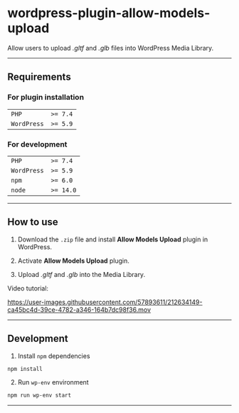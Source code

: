 # wordpress-plugin-allow-models-upload

Allow users to upload <em>.gltf</em> and <em>.glb</em> files into WordPress Media Library.

---
## Requirements

### For plugin installation
|             |          |
|-------------|----------|
| `PHP`       | `>= 7.4` |
| `WordPress` | `>= 5.9` |

### For development
|             |           |
|-------------|-----------|
| `PHP`       | `>= 7.4`  |
| `WordPress` | `>= 5.9`  |
| `npm`       | `>= 6.0`  |
| `node`      | `>= 14.0` |

---
## How to use

1. Download the `.zip` file and install **Allow Models Upload** plugin in WordPress.

2. Activate **Allow Models Upload** plugin.

3. Upload <em>.gltf</em> and <em>.glb</em> into the Media Library.

Video tutorial:  

https://user-images.githubusercontent.com/57893611/212634149-ca45bc4d-39ce-4782-a346-164b7dc98f36.mov


---
## Development

1. Install `npm` dependencies
```sh
npm install
```

2. Run `wp-env` environment
```sh
npm run wp-env start
```

---
